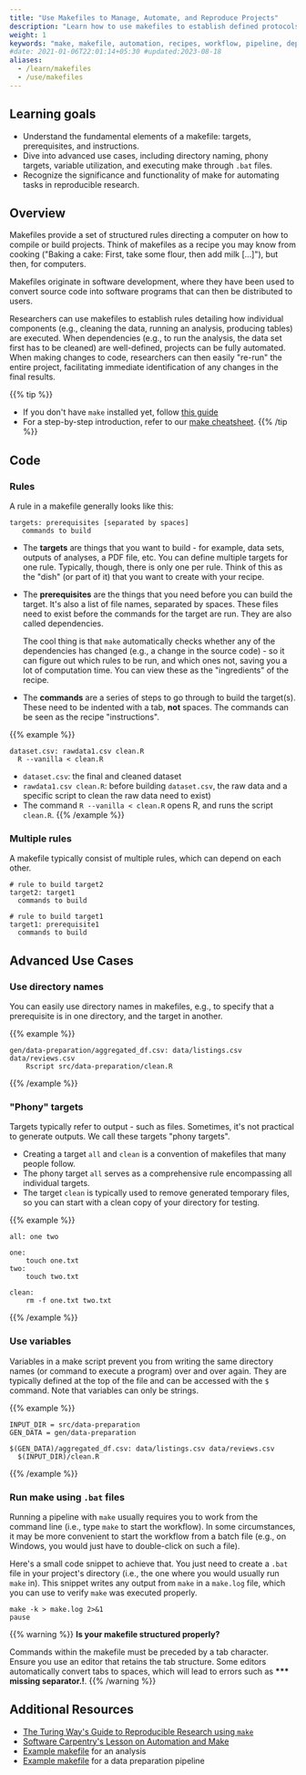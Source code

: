 ```yaml
---
title: "Use Makefiles to Manage, Automate, and Reproduce Projects"
description: "Learn how to use makefiles to establish defined protocols and strategies for your computational workflows."
weight: 1
keywords: "make, makefile, automation, recipes, workflow, pipeline, dependencies, targets, reproducible research"
#date: 2021-01-06T22:01:14+05:30 #updated:2023-08-18
aliases:
  - /learn/makefiles
  - /use/makefiles
---
```


## Learning goals

- Understand the fundamental elements of a makefile: targets, prerequisites, and instructions.
- Dive into advanced use cases, including directory naming, phony targets, variable utilization, and executing make through `.bat` files.
- Recognize the significance and functionality of make for automating tasks in reproducible research.

## Overview

Makefiles provide a set of structured rules directing a computer on how to compile or build projects. Think of makefiles as a recipe you may know from cooking ("Baking a cake: First, take some flour, then add milk [...]"), but then, for computers.

Makefiles originate in software development, where they have been used to convert source code into software programs that can then be distributed to users.

Researchers can use makefiles to establish rules detailing how individual components (e.g., cleaning the data, running an analysis, producing tables) are executed. When dependencies (e.g., to run the analysis, the data set first has to be cleaned) are well-defined, projects can be fully automated. When making changes to code, researchers can then easily "re-run" the entire project, facilitating immediate identification of any changes in the final results.

{{% tip %}}
- If you don't have `make` installed yet, follow [this guide](https://tilburgsciencehub.com/building-blocks/configure-your-computer/automation-and-workflows/make/)
- For a step-by-step introduction, refer to our [make cheatsheet](../tsh_make_cheatsheet.pdf).
{{% /tip %}}
## Code

### Rules

A rule in a makefile generally looks like this:

```
targets: prerequisites [separated by spaces]
   commands to build
```

* The __targets__ are things that you want to build - for example, data sets, outputs of analyses, a PDF file, etc. You can define multiple targets for one rule. Typically, though, there is only one per rule. Think of this as the "dish" (or part of it) that you want to create with your recipe.


* The __prerequisites__ are the things that you need before you can build the target. It's also a list of file names, separated by spaces. These files need to exist before the commands for the target are run. They are also called dependencies. 

  The cool thing is that `make` automatically checks whether any of the dependencies has changed (e.g., a change in the source code) - so it can figure out which rules to be run, and which ones not, saving you a lot of computation time. You can view these as the "ingredients" of the recipe.


* The __commands__ are a series of steps to go through to build the target(s). These need to be indented with a tab, **not** spaces. The commands can be seen as the recipe "instructions".


{{% example %}}
```
dataset.csv: rawdata1.csv clean.R
  R --vanilla < clean.R
```
- `dataset.csv`: the final and cleaned dataset
- `rawdata1.csv clean.R`: before building `dataset.csv`, the raw data and a specific script to clean the raw data need to exist)
- The command `R --vanilla < clean.R` opens R, and runs the script `clean.R`.
{{% /example %}}

### Multiple rules

A makefile typically consist of multiple rules, which can depend on each other.

```
# rule to build target2
target2: target1
  commands to build

# rule to build target1
target1: prerequisite1
  commands to build
```

## Advanced Use Cases

### Use directory names

You can easily use directory names in makefiles, e.g., to specify that a prerequisite is in one directory, and the target in another.

{{% example %}}
```
gen/data-preparation/aggregated_df.csv: data/listings.csv data/reviews.csv
	Rscript src/data-preparation/clean.R
```
{{% /example %}}

### "Phony" targets

Targets typically refer to output - such as files. Sometimes, it's not practical to generate outputs. We call these targets "phony targets".

* Creating a target `all` and `clean` is a convention of makefiles that many people follow.
* The phony target `all` serves as a comprehensive rule encompassing all individual targets.
* The target `clean` is typically used to remove generated temporary files, so you can start with a clean copy of your directory for testing.

{{% example %}}
```
all: one two

one:
    touch one.txt
two:
    touch two.txt

clean:
    rm -f one.txt two.txt
```
{{% /example %}}

### Use variables

Variables in a make script prevent you from writing the same directory names (or command to execute a program) over and over again. They are typically defined at the top of the file and can be accessed with the `$` command. Note that variables can only be strings.

{{% example %}}
```
INPUT_DIR = src/data-preparation
GEN_DATA = gen/data-preparation

$(GEN_DATA)/aggregated_df.csv: data/listings.csv data/reviews.csv
  $(INPUT_DIR)/clean.R
```
{{% /example %}}

### Run make using `.bat` files

Running a pipeline with `make` usually requires you to work from the command line (i.e., type `make` to start the workflow). In some circumstances, it may be more convenient to start the workflow from a batch file (e.g., on Windows, you would just have to double-click on such a file).

Here's a small code snippet to achieve that. You just need to create a `.bat` file in your project's directory (i.e., the one where you would usually run `make` in). This snippet writes any output from `make` in a `make.log` file, which you can use to verify `make` was executed properly.

```
make -k > make.log 2>&1
pause
```

{{% warning %}}
**Is your makefile structured properly?**

Commands within the makefile must be preceded by a tab character. Ensure you use an editor that retains the tab structure. Some editors automatically convert tabs to spaces, which will lead to errors such as __*** missing separator.!__.
{{% /warning %}}

## Additional Resources

- [The Turing Way's Guide to Reproducible Research using `make`](https://the-turing-way.netlify.app/reproducible-research/make.html)
- [Software Carpentry's Lesson on Automation and Make](http://swcarpentry.github.io/make-novice)
- [Example makefile](https://github.com/hannesdatta/brand-equity-journal-of-marketing/blob/c8c9ff7a6904b4f6a7ad718932f21c6b87d4d881/analysis/code/makefile) for an analysis
- [Example makefile](https://github.com/hannesdatta/brand-equity-journal-of-marketing/blob/c8c9ff7a6904b4f6a7ad718932f21c6b87d4d881/derived/code/makefile) for a data preparation pipeline
